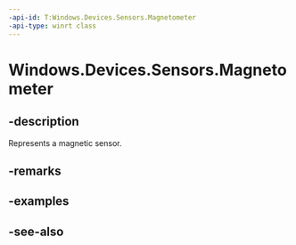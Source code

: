 ```yaml
---
-api-id: T:Windows.Devices.Sensors.Magnetometer
-api-type: winrt class
---
```


<!-- Class syntax.
public class Magnetometer : Windows.Devices.Sensors.IMagnetometer, Windows.Devices.Sensors.IMagnetometer2, Windows.Devices.Sensors.IMagnetometerDeviceId
-->

# Windows.Devices.Sensors.Magnetometer

## -description
Represents a magnetic sensor.

## -remarks


## -examples

## -see-also
